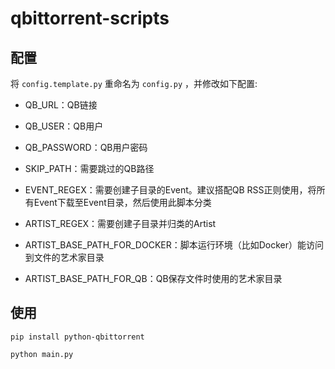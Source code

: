 # qbittorrent-scripts

## 配置

将 `config.template.py` 重命名为 `config.py` ，并修改如下配置:

- QB_URL：QB链接
- QB_USER：QB用户
- QB_PASSWORD：QB用户密码
- SKIP_PATH：需要跳过的QB路径

- EVENT_REGEX：需要创建子目录的Event。建议搭配QB RSS正则使用，将所有Event下载至Event目录，然后使用此脚本分类

- ARTIST_REGEX：需要创建子目录并归类的Artist
- ARTIST_BASE_PATH_FOR_DOCKER：脚本运行环境（比如Docker）能访问到文件的艺术家目录
- ARTIST_BASE_PATH_FOR_QB：QB保存文件时使用的艺术家目录



## 使用

```shell
pip install python-qbittorrent

python main.py
```